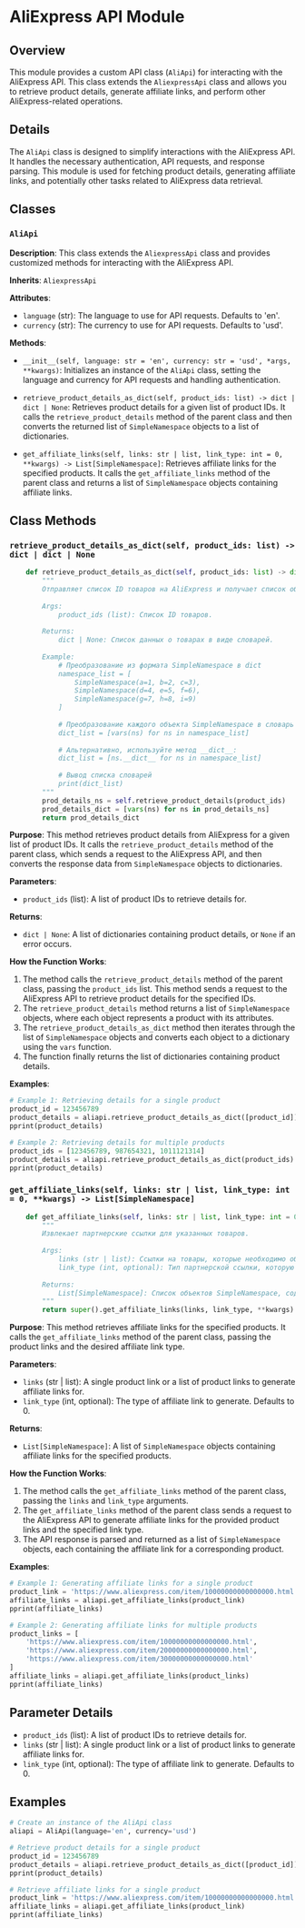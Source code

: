 # AliExpress API Module

## Overview

This module provides a custom API class (`AliApi`) for interacting with the AliExpress API. This class extends the `AliexpressApi` class and allows you to retrieve product details, generate affiliate links, and perform other AliExpress-related operations.

## Details

The `AliApi` class is designed to simplify interactions with the AliExpress API. It handles the necessary authentication, API requests, and response parsing. This module is used for fetching product details, generating affiliate links, and potentially other tasks related to AliExpress data retrieval.

## Classes

### `AliApi`

**Description**: This class extends the `AliexpressApi` class and provides customized methods for interacting with the AliExpress API.

**Inherits**: `AliexpressApi` 

**Attributes**:

- `language` (str): The language to use for API requests. Defaults to 'en'.
- `currency` (str): The currency to use for API requests. Defaults to 'usd'.

**Methods**:

- `__init__(self, language: str = 'en', currency: str = 'usd', *args, **kwargs)`: Initializes an instance of the `AliApi` class, setting the language and currency for API requests and handling authentication.

- `retrieve_product_details_as_dict(self, product_ids: list) -> dict | dict | None`: Retrieves product details for a given list of product IDs. It calls the `retrieve_product_details` method of the parent class and then converts the returned list of `SimpleNamespace` objects to a list of dictionaries.

- `get_affiliate_links(self, links: str | list, link_type: int = 0, **kwargs) -> List[SimpleNamespace]`: Retrieves affiliate links for the specified products. It calls the `get_affiliate_links` method of the parent class and returns a list of `SimpleNamespace` objects containing affiliate links.

## Class Methods

### `retrieve_product_details_as_dict(self, product_ids: list) -> dict | dict | None`

```python
    def retrieve_product_details_as_dict(self, product_ids: list) -> dict | dict | None:
        """ 
        Отправляет список ID товаров на AliExpress и получает список объектов SimpleNamespace с описанием товаров.
        
        Args:
            product_ids (list): Список ID товаров.
        
        Returns:
            dict | None: Список данных о товарах в виде словарей.
        
        Example:
            # Преобразование из формата SimpleNamespace в dict
            namespace_list = [
                SimpleNamespace(a=1, b=2, c=3),
                SimpleNamespace(d=4, e=5, f=6),
                SimpleNamespace(g=7, h=8, i=9)
            ]
            
            # Преобразование каждого объекта SimpleNamespace в словарь
            dict_list = [vars(ns) for ns in namespace_list]
            
            # Альтернативно, используйте метод __dict__:
            dict_list = [ns.__dict__ for ns in namespace_list]
            
            # Вывод списка словарей
            print(dict_list)
        """
        prod_details_ns = self.retrieve_product_details(product_ids)
        prod_details_dict = [vars(ns) for ns in prod_details_ns]
        return prod_details_dict
```

**Purpose**: This method retrieves product details from AliExpress for a given list of product IDs. It calls the `retrieve_product_details` method of the parent class, which sends a request to the AliExpress API, and then converts the response data from `SimpleNamespace` objects to dictionaries.

**Parameters**:

- `product_ids` (list): A list of product IDs to retrieve details for.

**Returns**:

- `dict | None`: A list of dictionaries containing product details, or `None` if an error occurs.

**How the Function Works**:

1. The method calls the `retrieve_product_details` method of the parent class, passing the `product_ids` list. This method sends a request to the AliExpress API to retrieve product details for the specified IDs.
2. The `retrieve_product_details` method returns a list of `SimpleNamespace` objects, where each object represents a product with its attributes.
3. The `retrieve_product_details_as_dict` method then iterates through the list of `SimpleNamespace` objects and converts each object to a dictionary using the `vars` function. 
4. The function finally returns the list of dictionaries containing product details.

**Examples**:

```python
# Example 1: Retrieving details for a single product
product_id = 123456789
product_details = aliapi.retrieve_product_details_as_dict([product_id])
pprint(product_details)

# Example 2: Retrieving details for multiple products
product_ids = [123456789, 987654321, 1011121314]
product_details = aliapi.retrieve_product_details_as_dict(product_ids)
pprint(product_details)
```

### `get_affiliate_links(self, links: str | list, link_type: int = 0, **kwargs) -> List[SimpleNamespace]`

```python
    def get_affiliate_links(self, links: str | list, link_type: int = 0, **kwargs) -> List[SimpleNamespace]:
        """ 
        Извлекает партнерские ссылки для указанных товаров.
        
        Args:
            links (str | list): Ссылки на товары, которые необходимо обработать.
            link_type (int, optional): Тип партнерской ссылки, которую нужно сгенерировать. По умолчанию 0.
        
        Returns:
            List[SimpleNamespace]: Список объектов SimpleNamespace, содержащих партнерские ссылки.
        """
        return super().get_affiliate_links(links, link_type, **kwargs)
```

**Purpose**: This method retrieves affiliate links for the specified products. It calls the `get_affiliate_links` method of the parent class, passing the product links and the desired affiliate link type.

**Parameters**:

- `links` (str | list): A single product link or a list of product links to generate affiliate links for.
- `link_type` (int, optional): The type of affiliate link to generate. Defaults to 0.

**Returns**:

- `List[SimpleNamespace]`: A list of `SimpleNamespace` objects containing affiliate links for the specified products.

**How the Function Works**:

1. The method calls the `get_affiliate_links` method of the parent class, passing the `links` and `link_type` arguments.
2. The `get_affiliate_links` method of the parent class sends a request to the AliExpress API to generate affiliate links for the provided product links and the specified link type.
3. The API response is parsed and returned as a list of `SimpleNamespace` objects, each containing the affiliate link for a corresponding product.

**Examples**:

```python
# Example 1: Generating affiliate links for a single product
product_link = 'https://www.aliexpress.com/item/10000000000000000.html'
affiliate_links = aliapi.get_affiliate_links(product_link)
pprint(affiliate_links)

# Example 2: Generating affiliate links for multiple products
product_links = [
    'https://www.aliexpress.com/item/10000000000000000.html',
    'https://www.aliexpress.com/item/20000000000000000.html',
    'https://www.aliexpress.com/item/30000000000000000.html'
]
affiliate_links = aliapi.get_affiliate_links(product_links)
pprint(affiliate_links)
```

## Parameter Details

- `product_ids` (list): A list of product IDs to retrieve details for.
- `links` (str | list): A single product link or a list of product links to generate affiliate links for.
- `link_type` (int, optional): The type of affiliate link to generate. Defaults to 0.

## Examples

```python
# Create an instance of the AliApi class
aliapi = AliApi(language='en', currency='usd')

# Retrieve product details for a single product
product_id = 123456789
product_details = aliapi.retrieve_product_details_as_dict([product_id])
pprint(product_details)

# Retrieve affiliate links for a single product
product_link = 'https://www.aliexpress.com/item/10000000000000000.html'
affiliate_links = aliapi.get_affiliate_links(product_link)
pprint(affiliate_links)
```
